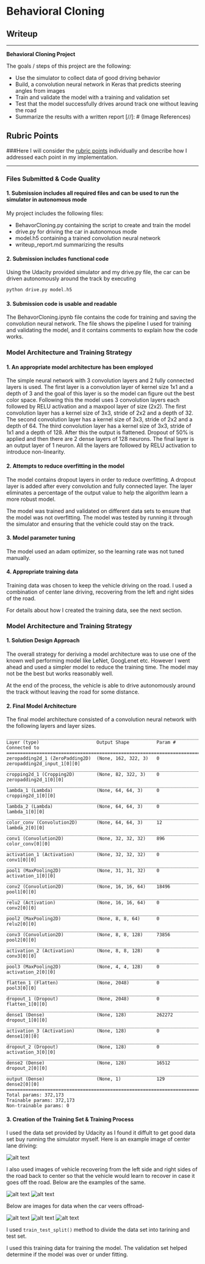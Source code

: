 # **Behavioral Cloning** 

## Writeup
---

**Behavioral Cloning Project**

The goals / steps of this project are the following:
* Use the simulator to collect data of good driving behavior
* Build, a convolution neural network in Keras that predicts steering angles from images
* Train and validate the model with a training and validation set
* Test that the model successfully drives around track one without leaving the road
* Summarize the results with a written report
[//]: # (Image References)

[image2]: ./examples/center_2016_12_01_13_33_10_173.jpg "Centre camera"
[image3]: ./examples/left_2016_12_01_13_40_11_077.jpg "Left camera"
[image4]: ./examples/right_2016_12_01_13_31_13_686.jpg "Right camera"
[image5]: ./examples/center_2017_03_14_20_42_55_719.jpg "Offroad Centre camera"
[image6]: ./examples/left_2017_03_14_20_42_55_719.jpg "Offroad Left camera"
[image7]: ./examples/right_2017_03_14_20_42_55_824.jpg "Offroad Right camera"

## Rubric Points
###Here I will consider the [rubric points](https://review.udacity.com/#!/rubrics/432/view) individually and describe how I addressed each point in my implementation.  

---
### Files Submitted & Code Quality

#### 1. Submission includes all required files and can be used to run the simulator in autonomous mode

My project includes the following files:
* BehavorCloning.py containing the script to create and train the model
* drive.py for driving the car in autonomous mode
* model.h5 containing a trained convolution neural network 
* writeup_report.md summarizing the results

#### 2. Submission includes functional code
Using the Udacity provided simulator and my drive.py file, the car can be driven autonomously around the track by executing 
```sh
python drive.py model.h5
```

#### 3. Submission code is usable and readable

The BehavorCloning.ipynb file contains the code for training and saving the convolution neural network. The file shows the pipeline I used for training and validating the model, and it contains comments to explain how the code works.

### Model Architecture and Training Strategy

#### 1. An appropriate model architecture has been employed

The simple neural network with 3 convolution layers and 2 fully connected layers is used. The first layer is a convolution layer of kernel size 1x1 and a depth of 3 and the goal of this layer is so the model can figure out the best color space. Following this the model uses 3 convolution layers each followed by RELU activation and a maxpool layer of size (2x2). The first convolution layer has a kernel size of 3x3, stride of 2x2 and a depth of 32. The second convolution layer has a kernel size of 3x3, stride of 2x2 and a depth of 64. The third convolution layer has a kernel size of 3x3, stride of 1x1 and a depth of 128.
After this the output is flattened. Dropout of 50% is applied and then there are 2 dense layers of 128 neurons. The final layer is an output layer of 1 neuron. All the layers are followed by RELU activation to introduce non-linearity.

#### 2. Attempts to reduce overfitting in the model

The model contains dropout layers in order to reduce overfitting. A dropout layer is added after every convolution and fully connected layer. The layer eliminates a percentage of the output value to help the algorithm learn a more robust model.

The model was trained and validated on different data sets to ensure that the model was not overfitting. The model was tested by running it through the simulator and ensuring that the vehicle could stay on the track.

#### 3. Model parameter tuning

The model used an adam optimizer, so the learning rate was not tuned manually.

#### 4. Appropriate training data

Training data was chosen to keep the vehicle driving on the road. I used a combination of center lane driving, recovering from the left and right sides of the road.

For details about how I created the training data, see the next section. 

### Model Architecture and Training Strategy

#### 1. Solution Design Approach

The overall strategy for deriving a model architecture was to use one of the known well performing model like LeNet, GoogLenet etc. However I went ahead and used a simpler model to reduce the training time. The model may not be the best but works reasonably well.

At the end of the process, the vehicle is able to drive autonomously around the track without leaving the road for some distance.

#### 2. Final Model Architecture

The final model architecture consisted of a convolution neural network with the following layers and layer sizes.

```
____________________________________________________________________________________________________
Layer (type)                     Output Shape          Param #     Connected to                     
====================================================================================================
zeropadding2d_1 (ZeroPadding2D)  (None, 162, 322, 3)   0           zeropadding2d_input_1[0][0]      
____________________________________________________________________________________________________
cropping2d_1 (Cropping2D)        (None, 82, 322, 3)    0           zeropadding2d_1[0][0]            
____________________________________________________________________________________________________
lambda_1 (Lambda)                (None, 64, 64, 3)     0           cropping2d_1[0][0]               
____________________________________________________________________________________________________
lambda_2 (Lambda)                (None, 64, 64, 3)     0           lambda_1[0][0]                   
____________________________________________________________________________________________________
color_conv (Convolution2D)       (None, 64, 64, 3)     12          lambda_2[0][0]                   
____________________________________________________________________________________________________
conv1 (Convolution2D)            (None, 32, 32, 32)    896         color_conv[0][0]                 
____________________________________________________________________________________________________
activation_1 (Activation)        (None, 32, 32, 32)    0           conv1[0][0]                      
____________________________________________________________________________________________________
pool1 (MaxPooling2D)             (None, 31, 31, 32)    0           activation_1[0][0]               
____________________________________________________________________________________________________
conv2 (Convolution2D)            (None, 16, 16, 64)    18496       pool1[0][0]                      
____________________________________________________________________________________________________
relu2 (Activation)               (None, 16, 16, 64)    0           conv2[0][0]                      
____________________________________________________________________________________________________
pool2 (MaxPooling2D)             (None, 8, 8, 64)      0           relu2[0][0]                      
____________________________________________________________________________________________________
conv3 (Convolution2D)            (None, 8, 8, 128)     73856       pool2[0][0]                      
____________________________________________________________________________________________________
activation_2 (Activation)        (None, 8, 8, 128)     0           conv3[0][0]                      
____________________________________________________________________________________________________
pool3 (MaxPooling2D)             (None, 4, 4, 128)     0           activation_2[0][0]               
____________________________________________________________________________________________________
flatten_1 (Flatten)              (None, 2048)          0           pool3[0][0]                      
____________________________________________________________________________________________________
dropout_1 (Dropout)              (None, 2048)          0           flatten_1[0][0]                  
____________________________________________________________________________________________________
dense1 (Dense)                   (None, 128)           262272      dropout_1[0][0]                  
____________________________________________________________________________________________________
activation_3 (Activation)        (None, 128)           0           dense1[0][0]                     
____________________________________________________________________________________________________
dropout_2 (Dropout)              (None, 128)           0           activation_3[0][0]               
____________________________________________________________________________________________________
dense2 (Dense)                   (None, 128)           16512       dropout_2[0][0]                  
____________________________________________________________________________________________________
output (Dense)                   (None, 1)             129         dense2[0][0]                     
====================================================================================================
Total params: 372,173
Trainable params: 372,173
Non-trainable params: 0
```

#### 3. Creation of the Training Set & Training Process

I used the data set provided by Udacity as I found it diffult to get good data set buy running the simulator myself.
Here is an example image of center lane driving:

![alt text][image2]

I also used images of vehicle recovering from the left side and right sides of the road back to center so that the vehicle would learn to recover in case it goes off the road. Below are the examples of the same.

![alt text][image3]
![alt text][image4]

Below are images for data when the car veers offroad-

![alt text][image5]
![alt text][image6]
![alt text][image7]

I used `train_test_split()` method to divide the data set into tarining and test set.

I used this training data for training the model. The validation set helped determine if the model was over or under fitting.
